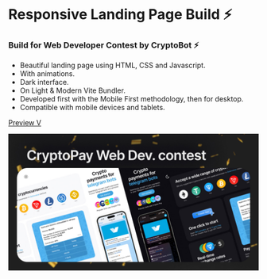 # Responsive Landing Page Build ⚡

### Build for Web Developer Contest by CryptoBot ⚡

- Beautiful landing page using HTML, CSS and Javascript.
- With animations.
- Dark interface.
- On Light & Modern Vite Bundler.
- Developed first with the Mobile First methodology, then for desktop.
- Compatible with mobile devices and tablets.

[Preview V](https://main--magical-gecko-cef87a.netlify.app/)

![](/Cover.jpg)
